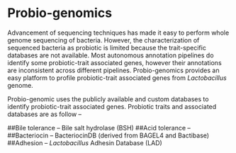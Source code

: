 Probio-genomics
===============

Advancement of sequencing techniques has made it easy to perform whole genome sequencing of bacteria. However, the characterization of sequenced bacteria as probiotic is limited because the trait-specific databases are not available. Most autonomous annotation pipelines do identify some probiotic-trait associated genes, however their annotations are inconsistent across different pipelines. Probio-genomics provides an easy platform to profile probiotic-trait associated genes from *Lactobacillus* genome.

Probio-genomic uses the publicly available and custom databases to identify probiotic-trait associated genes. Probiotic traits and associated databases are as follow –


##Bile tolerance – Bile salt hydrolase (BSH)
##Acid tolerance – 
##Bacteriocin – BacteriocinDB (derived from BAGEL4 and Bactibase)
##Adhesion – *Lactobacillus* Adhesin Database (LAD)

